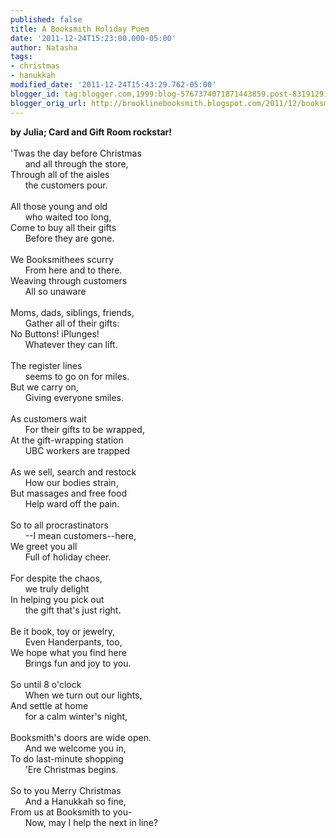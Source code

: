 ```yaml
---
published: false
title: A Booksmith Holiday Poem
date: '2011-12-24T15:23:00.000-05:00'
author: Natasha
tags:
- christmas
- hanukkah
modified_date: '2011-12-24T15:43:29.762-05:00'
blogger_id: tag:blogger.com,1999:blog-5767374071871443859.post-8319129106324736198
blogger_orig_url: http://brooklinebooksmith.blogspot.com/2011/12/booksmith-holiday-poem.html
---
```


<b>by Julia; Card and Gift Room rockstar!</b><br /><br />'Twas the day before Christmas<br />&nbsp;&nbsp;&nbsp;&nbsp;&nbsp; and all through the store,<br />Through all of the aisles<br />&nbsp;&nbsp;&nbsp;&nbsp;&nbsp; the customers pour. <br /><br />All those young and old <br />&nbsp;&nbsp;&nbsp;&nbsp;&nbsp; who waited too long,<br />Come to buy all their gifts<br />&nbsp;&nbsp;&nbsp;&nbsp;&nbsp; Before they are gone.<br /><br />We Booksmithees scurry<br />&nbsp;&nbsp;&nbsp;&nbsp;&nbsp; From here and to there.<br />Weaving through customers<br />&nbsp;&nbsp;&nbsp;&nbsp;&nbsp; All so unaware<br /><br />Moms, dads, siblings, friends,<br />&nbsp;&nbsp;&nbsp;&nbsp;&nbsp; Gather all of their gifts:<br />No Buttons! iPlunges!<br />&nbsp;&nbsp;&nbsp;&nbsp;&nbsp; Whatever they can lift.<br /><br />The register lines<br />&nbsp;&nbsp;&nbsp;&nbsp;&nbsp; seems to go on for miles.<br />But we carry on,<br />&nbsp;&nbsp;&nbsp;&nbsp;&nbsp; Giving everyone smiles.<br /><br />As customers wait<br />&nbsp;&nbsp;&nbsp;&nbsp;&nbsp; For their gifts to be wrapped,<br />At the gift-wrapping station<br />&nbsp;&nbsp;&nbsp;&nbsp;&nbsp; UBC workers are trapped<br /><br />As we sell, search and restock<br />&nbsp;&nbsp;&nbsp;&nbsp;&nbsp; How our bodies strain,<br />But massages and free food<br />&nbsp;&nbsp;&nbsp;&nbsp;&nbsp; Help ward off the pain.<br /><br />So to all procrastinators<br />&nbsp;&nbsp;&nbsp;&nbsp;&nbsp; --I mean customers--here,<br />We greet you all <br />&nbsp;&nbsp;&nbsp;&nbsp;&nbsp; Full of holiday cheer.<br /><br />For despite&nbsp;the&nbsp;chaos, <br />&nbsp;&nbsp;&nbsp;&nbsp;&nbsp; we truly delight<br />In helping you pick out <br />&nbsp;&nbsp;&nbsp;&nbsp;&nbsp; the gift that's just right. <br /><br />Be it book, toy or jewelry,<br />&nbsp;&nbsp;&nbsp;&nbsp;&nbsp; Even Handerpants, too,<br />We hope what you find here<br />&nbsp;&nbsp;&nbsp;&nbsp;&nbsp; Brings fun and joy to you.<br /><br />So until 8 o'clock<br />&nbsp;&nbsp;&nbsp;&nbsp;&nbsp; When we turn out our lights,<br />And settle at home<br />&nbsp;&nbsp;&nbsp;&nbsp;&nbsp; for a calm winter's night,<br /><br />Booksmith's doors are wide open. <br />&nbsp;&nbsp;&nbsp;&nbsp;&nbsp; And we welcome you in,<br />To do last-minute shopping <br />&nbsp;&nbsp;&nbsp;&nbsp;&nbsp; 'Ere Christmas begins.<br /><br />So to you Merry Christmas<br />&nbsp;&nbsp;&nbsp;&nbsp;&nbsp; And a&nbsp;Hanukkah&nbsp;so fine,<br />From us at Booksmith to you-<br />&nbsp;&nbsp;&nbsp;&nbsp;&nbsp; Now, may I help the next in line?